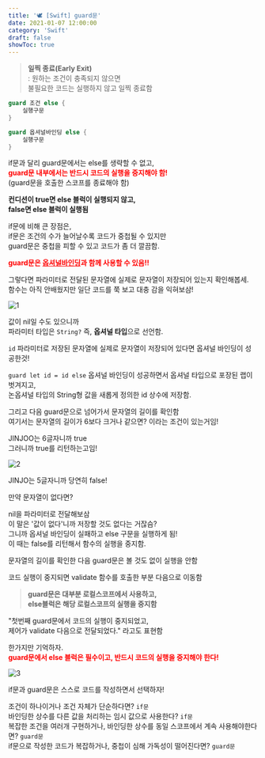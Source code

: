 ```yaml
---
title: '🕊 [Swift] guard문'
date: 2021-01-07 12:00:00
category: 'Swift'
draft: false
showToc: true
---
```


> **일찍 종료(Early Exit)**  
> : 원하는 조건이 충족되지 않으면  
> 불필요한 코드는 실행하지 않고 일찍 종료함

```swift
guard 조건 else {
    실행구문
}

guard 옵셔널바인딩 else {
    실행구문
}
```

if문과 달리 guard문에서는 else를 생략할 수 없고,  
<span style="color: red;">**guard문 내부에서는 반드시 코드의 실행을 중지해야 함!**</span>  
(guard문을 호출한 스코프를 종료해야 함)

**컨디션이 true면 else 블럭이 실행되지 않고,  
false면 else 블럭이 실행됨**

if문에 비해 큰 장점은,  
if문은 조건의 수가 늘어날수록 코드가 중첩될 수 있지만  
guard문은 중첩을 피할 수 있고 코드가 좀 더 깔끔함.

<span style="color: red;">**guard문은 <u>옵셔널바인딩</u>과 함께 사용할 수 있음!!**</span>

그렇다면 파라미터로 전달된 문자열에 실제로 문자열이 저장되어 있는지 확인해봅세.  
함수는 아직 안배웠지만 일단 코드를 쭉 보고 대충 감을 익혀보삼!

![1](https://user-images.githubusercontent.com/55340876/110213654-40d0c880-7ee4-11eb-9ed9-845cbeb97047.png)

값이 nil일 수도 있으니까  
파라미터 타입은 `String?` 즉, **옵셔널 타입**으로 선언함.

`id` 파라미터로 저장된 문자열에 실제로 문자열이 저장되어 있다면 옵셔널 바인딩이 성공한것!

`guard let id = id else`
옵셔널 바인딩이 성공하면서 옵셔널 타입으로 포장된 랩이 벗겨지고,  
논옵셔널 타입의 String형 값을 새롭게 정의한 id 상수에 저장함.

그리고 다음 guard문으로 넘어가서 문자열의 길이를 확인함  
여기서는 문자열의 길이가 6보다 크거나 같으면? 이라는 조건이 있는거임!

JINJOO는 6글자니까 true  
그러니까 true를 리턴하는고임!

![2](https://user-images.githubusercontent.com/55340876/110213652-40d0c880-7ee4-11eb-8235-2f3f70dc3501.png)

JINJO는 5글자니까 당연히 false!

만약 문자열이 없다면?

nil을 파라미터로 전달해보삼  
이 말은 '값이 없다'니까 저장할 것도 없다는 거잖슴?  
그니까 옵셔널 바인딩이 실패하고 else 구문을 실행하게 됨!  
이 때는 false를 리턴해서 함수의 실행을 중지함.

문자열의 길이를 확인한 다음 guard문은 볼 것도 없이 실행을 안함

코드 실행이 중지되면 validate 함수를 호출한 부분 다음으로 이동함

> **guard문은 대부분 로컬스코프에서 사용하고,  
> else블럭은 해당 로컬스코프의 실행을 중지함**

"첫번째 guard문에서 코드의 실행이 중지되었고,  
제어가 validate 다음으로 전달되었다." 라고도 표현함

한가지만 기억하자.  
<span style="color: red;">**guard문에서 else 블럭은 필수이고, 반드시 코드의 실행을 중지해야 한다!**</span>

![3](https://user-images.githubusercontent.com/55340876/110213651-3dd5d800-7ee4-11eb-9d19-848e40bd8ed5.png)

if문과 guard문은 스스로 코드를 작성하면서 선택하자!

조건이 하나이거나 조건 자체가 단순하다면? `if문`  
바인딩한 상수를 다른 값을 처리하는 임시 값으로 사용한다? `if문`  
복잡한 조건을 여러개 구현하거나, 바인딩한 상수를 동일 스코프에서 계속 사용해야한다면? `guard문`  
if문으로 작성한 코드가 복잡하거나, 중첩이 심해 가독성이 떨어진다면? `guard문`
